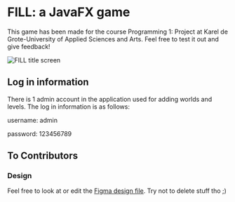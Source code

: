 # FILL: a JavaFX game

This game has been made for the course Programming 1: Project at Karel de Grote-University of Applied Sciences and Arts.
Feel free to test it out and give feedback!

![FILL title screen](https://lucifarian.be/wp-content/uploads/2024/02/fill-title-screen.jpg)

## Log in information

There is 1 admin account in the application used for adding worlds and levels. The log in information is as follows:

username: admin

password: 123456789

## To Contributors

### Design

Feel free to look at or edit the [Figma design file](https://www.figma.com/file/i873EQjfb07FHYXC5cDnxo/Fill-Java?type=design&node-id=1%3A2&mode=design&t=TtJ3oyrv06OKY8SD-1). Try not to delete stuff tho ;)
